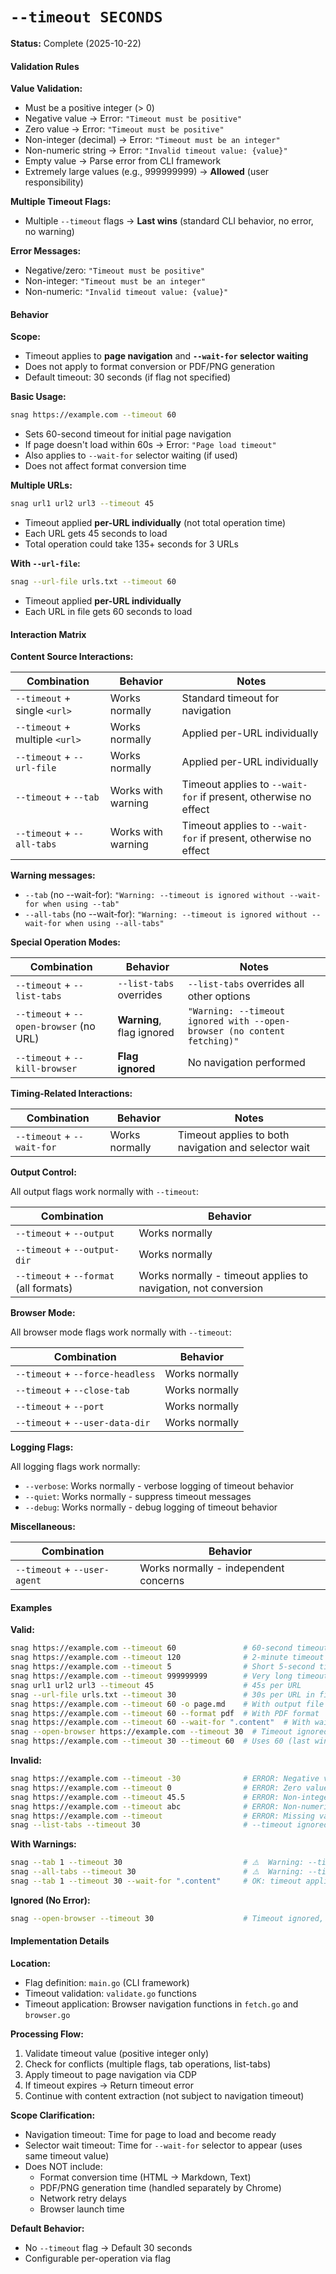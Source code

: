 # `--timeout SECONDS`

**Status:** Complete (2025-10-22)

#### Validation Rules

**Value Validation:**

- Must be a positive integer (> 0)
- Negative value → Error: `"Timeout must be positive"`
- Zero value → Error: `"Timeout must be positive"`
- Non-integer (decimal) → Error: `"Timeout must be an integer"`
- Non-numeric string → Error: `"Invalid timeout value: {value}"`
- Empty value → Parse error from CLI framework
- Extremely large values (e.g., 999999999) → **Allowed** (user responsibility)

**Multiple Timeout Flags:**

- Multiple `--timeout` flags → **Last wins** (standard CLI behavior, no error, no warning)

**Error Messages:**

- Negative/zero: `"Timeout must be positive"`
- Non-integer: `"Timeout must be an integer"`
- Non-numeric: `"Invalid timeout value: {value}"`

#### Behavior

**Scope:**

- Timeout applies to **page navigation** and **`--wait-for` selector waiting**
- Does not apply to format conversion or PDF/PNG generation
- Default timeout: 30 seconds (if flag not specified)

**Basic Usage:**

```bash
snag https://example.com --timeout 60
```

- Sets 60-second timeout for initial page navigation
- If page doesn't load within 60s → Error: `"Page load timeout"`
- Also applies to `--wait-for` selector waiting (if used)
- Does not affect format conversion time

**Multiple URLs:**

```bash
snag url1 url2 url3 --timeout 45
```

- Timeout applied **per-URL individually** (not total operation time)
- Each URL gets 45 seconds to load
- Total operation could take 135+ seconds for 3 URLs

**With `--url-file`:**

```bash
snag --url-file urls.txt --timeout 60
```

- Timeout applied **per-URL individually**
- Each URL in file gets 60 seconds to load

#### Interaction Matrix

**Content Source Interactions:**

| Combination                    | Behavior           | Notes                                                           |
| ------------------------------ | ------------------ | --------------------------------------------------------------- |
| `--timeout` + single `<url>`   | Works normally     | Standard timeout for navigation                                 |
| `--timeout` + multiple `<url>` | Works normally     | Applied per-URL individually                                    |
| `--timeout` + `--url-file`     | Works normally     | Applied per-URL individually                                    |
| `--timeout` + `--tab`          | Works with warning | Timeout applies to `--wait-for` if present, otherwise no effect |
| `--timeout` + `--all-tabs`     | Works with warning | Timeout applies to `--wait-for` if present, otherwise no effect |

**Warning messages:**

- `--tab` (no --wait-for): `"Warning: --timeout is ignored without --wait-for when using --tab"`
- `--all-tabs` (no --wait-for): `"Warning: --timeout is ignored without --wait-for when using --all-tabs"`

**Special Operation Modes:**

| Combination                             | Behavior                  | Notes                                                                    |
| --------------------------------------- | ------------------------- | ------------------------------------------------------------------------ |
| `--timeout` + `--list-tabs`             | `--list-tabs` overrides   | `--list-tabs` overrides all other options                                |
| `--timeout` + `--open-browser` (no URL) | **Warning**, flag ignored | `"Warning: --timeout ignored with --open-browser (no content fetching)"` |
| `--timeout` + `--kill-browser`          | **Flag ignored**          | No navigation performed                                                  |

**Timing-Related Interactions:**

| Combination                | Behavior       | Notes                                                |
| -------------------------- | -------------- | ---------------------------------------------------- |
| `--timeout` + `--wait-for` | Works normally | Timeout applies to both navigation and selector wait |

**Output Control:**

All output flags work normally with `--timeout`:

| Combination                            | Behavior                                                       |
| -------------------------------------- | -------------------------------------------------------------- |
| `--timeout` + `--output`               | Works normally                                                 |
| `--timeout` + `--output-dir`           | Works normally                                                 |
| `--timeout` + `--format` (all formats) | Works normally - timeout applies to navigation, not conversion |

**Browser Mode:**

All browser mode flags work normally with `--timeout`:

| Combination                      | Behavior       |
| -------------------------------- | -------------- |
| `--timeout` + `--force-headless` | Works normally |
| `--timeout` + `--close-tab`      | Works normally |
| `--timeout` + `--port`           | Works normally |
| `--timeout` + `--user-data-dir`  | Works normally |

**Logging Flags:**

All logging flags work normally:

- `--verbose`: Works normally - verbose logging of timeout behavior
- `--quiet`: Works normally - suppress timeout messages
- `--debug`: Works normally - debug logging of timeout behavior

**Miscellaneous:**

| Combination                  | Behavior                              |
| ---------------------------- | ------------------------------------- |
| `--timeout` + `--user-agent` | Works normally - independent concerns |

#### Examples

**Valid:**

```bash
snag https://example.com --timeout 60               # 60-second timeout
snag https://example.com --timeout 120              # 2-minute timeout
snag https://example.com --timeout 5                # Short 5-second timeout
snag https://example.com --timeout 999999999        # Very long timeout (allowed)
snag url1 url2 url3 --timeout 45                    # 45s per URL
snag --url-file urls.txt --timeout 30               # 30s per URL in file
snag https://example.com --timeout 60 -o page.md    # With output file
snag https://example.com --timeout 60 --format pdf  # With PDF format
snag https://example.com --timeout 60 --wait-for ".content"  # With wait-for
snag --open-browser https://example.com --timeout 30  # Timeout ignored (no nav in open-browser)
snag https://example.com --timeout 30 --timeout 60  # Uses 60 (last wins)
```

**Invalid:**

```bash
snag https://example.com --timeout -30              # ERROR: Negative value
snag https://example.com --timeout 0                # ERROR: Zero value
snag https://example.com --timeout 45.5             # ERROR: Non-integer
snag https://example.com --timeout abc              # ERROR: Non-numeric
snag https://example.com --timeout                  # ERROR: Missing value
snag --list-tabs --timeout 30                       # --timeout ignored, lists tabs from existing browser
```

**With Warnings:**

```bash
snag --tab 1 --timeout 30                           # ⚠️  Warning: --timeout is ignored without --wait-for when using --tab
snag --all-tabs --timeout 30                        # ⚠️  Warning: --timeout is ignored without --wait-for when using --all-tabs
snag --tab 1 --timeout 30 --wait-for ".content"     # OK: timeout applies to selector
```

**Ignored (No Error):**

```bash
snag --open-browser --timeout 30                    # Timeout ignored, browser opens
```

#### Implementation Details

**Location:**

- Flag definition: `main.go` (CLI framework)
- Timeout validation: `validate.go` functions
- Timeout application: Browser navigation functions in `fetch.go` and `browser.go`

**Processing Flow:**

1. Validate timeout value (positive integer only)
2. Check for conflicts (multiple flags, tab operations, list-tabs)
3. Apply timeout to page navigation via CDP
4. If timeout expires → Return timeout error
5. Continue with content extraction (not subject to navigation timeout)

**Scope Clarification:**

- Navigation timeout: Time for page to load and become ready
- Selector wait timeout: Time for `--wait-for` selector to appear (uses same timeout value)
- Does NOT include:
  - Format conversion time (HTML → Markdown, Text)
  - PDF/PNG generation time (handled separately by Chrome)
  - Network retry delays
  - Browser launch time

**Default Behavior:**

- No `--timeout` flag → Default 30 seconds
- Configurable per-operation via flag
